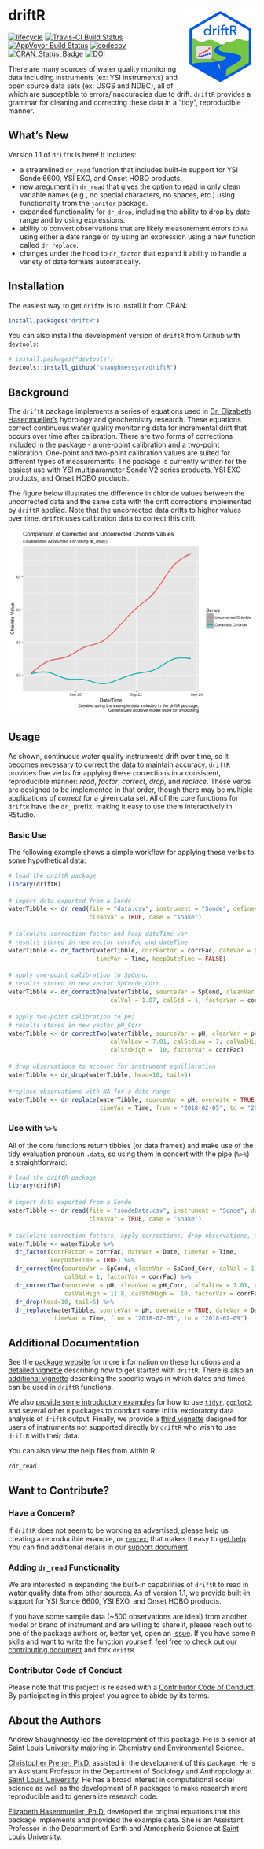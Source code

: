 
<!-- README.md is generated from README.Rmd. Please edit that file -->

# driftR <img src="man/figures/logo.png" align="right" />

[![lifecycle](https://img.shields.io/badge/lifecycle-maturing-blue.svg)](https://www.tidyverse.org/lifecycle/#maturing)
[![Travis-CI Build
Status](https://travis-ci.org/shaughnessyar/driftR.svg?branch=master)](https://travis-ci.org/shaughnessyar/driftR)
[![AppVeyor Build
Status](https://ci.appveyor.com/api/projects/status/github/shaughnessyar/driftR?branch=master&svg=true)](https://ci.appveyor.com/project/shaughnessyar/driftR)
[![codecov](https://codecov.io/gh/shaughnessyar/driftR/branch/master/graph/badge.svg)](https://codecov.io/gh/shaughnessyar/driftR)
[![CRAN\_Status\_Badge](https://www.r-pkg.org/badges/version/driftR)](https://CRAN.R-project.org/package=driftR)
[![DOI](https://zenodo.org/badge/DOI/10.5281/zenodo.1045515.svg)](https://doi.org/10.5281/zenodo.1045515)

There are many sources of water quality monitoring data including
instruments (ex: YSI instruments) and open source data sets (ex: USGS
and NDBC), all of which are susceptible to errors/inaccuracies due to
drift. `driftR` provides a grammar for cleaning and correcting these
data in a “tidy”, reproducible manner.

## What’s New

Version 1.1 of `driftR` is here\! It includes:

  - a streamlined `dr_read` function that includes built-in support for
    YSI Sonde 6600, YSI EXO, and Onset HOBO products.
  - new aregument in `dr_read` that gives the option to read in only
    clean variable names (e.g., no special characters, no spaces, etc.)
    using functionality from the `janitor` package.
  - expanded functionality for `dr_drop`, including the ability to drop
    by date range and by using expressions.
  - ability to convert observations that are likely measurement errors
    to `NA` using either a date range or by using an expression using a
    new function called `dr_replace`.
  - changes under the hood to `dr_factor` that expand it ability to
    handle a variety of date formats automatically.

## Installation

The easiest way to get `driftR` is to install it from CRAN:

``` r
install.packages("driftR")
```

You can also install the development version of `driftR` from Github
with `devtools`:

``` r
# install.packages("devtools")
devtools::install_github("shaughnessyar/driftR")
```

## Background

The `driftR` package implements a series of equations used in
[Dr. Elizabeth
Hasenmueller’s](https://www.slu.edu/arts-and-sciences/earth-atmospheric-sciences/faculty/hasenmueller-elizabeth.php)
hydrology and geochemistry research. These equations correct continuous
water quality monitoring data for incremental drift that occurs over
time after calibration. There are two forms of corrections included in
the package - a one-point calibration and a two-point calibration.
One-point and two-point calibration values are suited for different
types of measurements. The package is currently written for the easiest
use with YSI multiparameter Sonde V2 series products, YSI EXO products,
and Onset HOBO products.

The figure below illustrates the difference in chloride values between
the uncorrected data and the same data with the drift corrections
implemented by `driftR` applied. Note that the uncorrected data drifts
to higher values over time. `driftR` uses calibration data to correct
this drift.

![](man/figures/chloride_Drop.png)

## Usage

As shown, continuous water quality instruments drift over time, so it
becomes necessary to correct the data to maintain accuracy. `driftR`
provides five verbs for applying these corrections in a consistent,
reproducible manner: *read*, *factor*, *correct*, *drop*, and *replace*.
These verbs are designed to be implemented in that order, though there
may be multiple applications of *correct* for a given data set. All of
the core functions for `driftR` have the `dr_` prefix, making it easy to
use them interactively in RStudio.

### Basic Use

The following example shows a simple workflow for applying these verbs
to some hypothetical data:

``` r
# load the driftR package
library(driftR)

# import data exported from a Sonde
waterTibble <- dr_read(file = "data.csv", instrument = "Sonde", defineVar = TRUE, 
                       cleanVar = TRUE, case = "snake")

# calculate correction factor and keep dateTime var
# results stored in new vector corrFac and dateTime
waterTibble <- dr_factor(waterTibble, corrFactor = corrFac, dateVar = Date,
                         timeVar = Time, keepDateTime = FALSE)

# apply one-point calibration to SpCond;
# results stored in new vector SpConde_Corr
waterTibble <- dr_correctOne(waterTibble, sourceVar = SpCond, cleanVar = SpCond_Corr,
                             calVal = 1.07, calStd = 1, factorVar = corrFac)

# apply two-point calibration to pH;
# results stored in new vector pH_Corr
waterTibble <- dr_correctTwo(waterTibble, sourceVar = pH, cleanVar = pH_Corr,
                             calValLow = 7.01, calStdLow = 7, calValHigh = 11.8,
                             calStdHigh =  10, factorVar = corrFac)

# drop observations to account for instrument equilibration
waterTibble <- dr_drop(waterTibble, head=10, tail=5)

#replace observations with NA for a date range
waterTibble <- dr_replace(waterTibble, sourceVar = pH, overwite = TRUE, dateVar = Date,
                          timeVar = Time, from = "2018-02-05", to = "2018-02-09")
```

### Use with `%>%`

All of the core functions return tibbles (or data frames) and make use
of the tidy evaluation pronoun `.data`, so using them in concert with
the pipe (`%>%`) is straightforward:

``` r
# load the driftR package
library(driftR)

# import data exported from a Sonde
waterTibble <- dr_read(file = "sondeData.csv", instrument = "Sonde", defineVar = TRUE,
                       cleanVar = TRUE, case = "snake")

# caclulate correction factors, apply corrections, drop observations, and replace observations
waterTibble <- waterTibble %>%
  dr_factor(corrFactor = corrFac, dateVar = Date, timeVar = Time,
            keepDateTime = TRUE) %>%
  dr_correctOne(sourceVar = SpCond, cleanVar = SpCond_Corr, calVal = 1.07,
                calStd = 1, factorVar = corrFac) %>%
  dr_correctTwo(sourceVar = pH, cleanVar = pH_Corr, calValLow = 7.01, calStdLow = 7,
                calValHigh = 11.8, calStdHigh =  10, factorVar = corrFac) %>%
  dr_drop(head=10, tail=5) %>%
  dr_replace(waterTibble, sourceVar = pH, overwite = TRUE, dateVar = Date,
             timeVar = Time, from = "2018-02-05", to = "2018-02-09")
```

## Additional Documentation

See the [package website](https://shaughnessyar.github.io/driftR/) for
more information on these functions and a [detailed
vignette](https://shaughnessyar.github.io/driftR/articles/driftR.html)
describing how to get started with `driftR`. There is also an
[additional
vignette](https://shaughnessyar.github.io/driftR/articles/DatesTimes.html)
describing the specific ways in which dates and times can be used in
`driftR` functions.

We also [provide some introductory
examples](https://shaughnessyar.github.io/driftR/articles/ExploringData.html)
for how to use [`tidyr`](http://tidyr.tidyverse.org),
[`ggplot2`](http://ggplot2.tidyverse.org), and several other `R`
packages to conduct some initial exploratory data analysis of `driftR`
output. Finally, we provide a [third
vignette](https://shaughnessyar.github.io/driftR/articles/OtherData.html)
designed for users of instruments not supported directly by `driftR` who
wish to use `driftR` with their data.

You can also view the help files from within R:

``` r
?dr_read
```

## Want to Contribute?

### Have a Concern?

If `driftR` does not seem to be working as advertised, please help us
creating a reproducible example, or
[`reprex`](https://github.com/tidyverse/reprex), that makes it easy to
[get help](https://www.tidyverse.org/help/). You can find additional
details in our [support document](.github/SUPPORT.md).

### Adding `dr_read` Functionality

We are interested in expanding the built-in capabilities of `driftR` to
read in water quality data from other sources. As of version 1.1, we
provide built-in support for YSI Sonde 6600, YSI EXO, and Onset HOBO
products.

If you have some sample data (~500 observations are ideal) from another
model or brand of instrument and are willing to share it, please reach
out to one of the package authors or, better yet, open an
[Issue](https://github.com/shaughnessyar/driftR/issues). If you have
some `R` skills and want to write the function yourself, feel free to
check out our [contributing document](.github/CONTRIBUTING.md) and fork
`driftR`.

### Contributor Code of Conduct

Please note that this project is released with a [Contributor Code of
Conduct](.github/CODE_OF_CONDUCT.md). By participating in this project
you agree to abide by its terms.

## About the Authors

Andrew Shaughnessy led the development of this package. He is a senior
at [Saint Louis University](https://www.slu.edu) majoring in Chemistry
and Environmental Science.

[Christopher Prener, Ph.D.](https://chris-prener.github.io) assisted in
the development of this package. He is an Assistant Professor in the
Department of Sociology and Anthropology at [Saint Louis
University](https://www.slu.edu/arts-and-sciences/sociology-anthropology/).
He has a broad interest in computational social science as well as the
development of `R` packages to make research more reproducible and to
generalize research code.

[Elizabeth Hasenmueller,
Ph.D.](https://www.slu.edu/arts-and-sciences/earth-atmospheric-sciences/faculty/hasenmueller-elizabeth.php)
developed the original equations that this package implements and
provided the example data. She is an Assistant Professor in the
Department of Earth and Atmospheric Science at [Saint Louis
University](https://www.slu.edu/arts-and-sciences/earth-atmospheric-sciences/).
